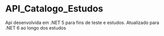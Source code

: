 # API_Catalogo_Estudos
Api desenvolvida em .NET 5 para fins de teste e estudos.
Atualizado para .NET 6 ao longo dos estudos
